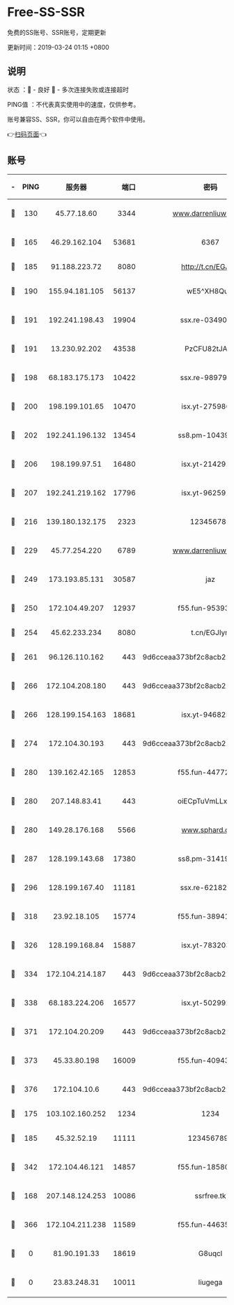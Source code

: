 # Free-SS-SSR

免费的SS账号、SSR账号，定期更新

更新时间：2019-03-24 01:15 +0800

## 说明

状态     ：🙂 - 良好 🙁 - 多次连接失败或连接超时

PING值   ：不代表真实使用中的速度，仅供参考。

账号兼容SS、SSR，你可以自由在两个软件中使用。

👉[扫码页面](https://liesauer.github.io/Free-SS-SSR/)👈

## 账号

|-|PING|服务器|端口|密码|加密方式|区域|
|:----:|:----:|:-----:|-----:|:----:|:----:|:----:|
|🙂|130|45.77.18.60|3344|www.darrenliuwei.com|aes-256-cfb|JP|
|🙂|165|46.29.162.104|53681|6367|aes-128-ctr|RU|
|🙂|185|91.188.223.72|8080|http://t.cn/EGJIyrl|rc4-md5|RU|
|🙂|190|155.94.181.105|56137|wE5^XH8Quw|aes-256-cfb|US|
|🙂|191|192.241.198.43|19904|ssx.re-03490817|aes-256-cfb|US|
|🙂|191|13.230.92.202|43538|PzCFU82tJAdZ|aes-256-cfb|JP|
|🙂|198|68.183.175.173|10422|ssx.re-98979654|aes-256-cfb|US|
|🙂|200|198.199.101.65|10470|isx.yt-27598689|aes-256-cfb|US|
|🙂|202|192.241.196.132|13454|ss8.pm-10439574|aes-256-cfb|US|
|🙂|206|198.199.97.51|16480|isx.yt-21429161|aes-256-cfb|US|
|🙂|207|192.241.219.162|17796|isx.yt-96259140|aes-256-cfb|US|
|🙂|216|139.180.132.175|2323|123456789|aes-256-cfb|SG|
|🙂|229|45.77.254.220|6789|www.darrenliuwei.com|aes-256-cfb|SG|
|🙂|249|173.193.85.131|30587|jaz|aes-256-cfb|US|
|🙂|250|172.104.49.207|12937|f55.fun-95393089|aes-256-cfb|SG|
|🙂|254|45.62.233.234|8080|t.cn/EGJIyrl|rc4-md5|CA|
|🙂|261|96.126.110.162|443|9d6cceaa373bf2c8acb22e60b6a58be6|aes-256-cfb|US|
|🙂|266|172.104.208.180|443|9d6cceaa373bf2c8acb22e60b6a58be6|aes-256-cfb|US|
|🙂|266|128.199.154.163|18681|isx.yt-94682551|aes-256-cfb|SG|
|🙂|274|172.104.30.193|443|9d6cceaa373bf2c8acb22e60b6a58be6|aes-256-cfb|US|
|🙂|280|139.162.42.165|12853|f55.fun-44772761|aes-256-cfb|SG|
|🙂|280|207.148.83.41|443|oiECpTuVmLLxk4Ts|aes-256-cfb|AU|
|🙂|280|149.28.176.168|5566|www.sphard.com|aes-256-cfb|AU|
|🙂|287|128.199.143.68|17380|ss8.pm-31419663|aes-256-cfb|SG|
|🙂|296|128.199.167.40|11181|ssx.re-62182209|aes-256-cfb|SG|
|🙂|318|23.92.18.105|15774|f55.fun-38941724|aes-256-cfb|US|
|🙂|326|128.199.168.84|15887|isx.yt-78320366|aes-256-cfb|SG|
|🙂|334|172.104.214.187|443|9d6cceaa373bf2c8acb22e60b6a58be6|aes-256-cfb|US|
|🙂|338|68.183.224.206|16577|isx.yt-50299273|aes-256-cfb|SG|
|🙂|371|172.104.20.209|443|9d6cceaa373bf2c8acb22e60b6a58be6|aes-256-cfb|US|
|🙂|373|45.33.80.198|16009|f55.fun-40943567|aes-256-cfb|US|
|🙂|376|172.104.10.6|443|9d6cceaa373bf2c8acb22e60b6a58be6|aes-256-cfb|US|
|🙂|175|103.102.160.252|1234|1234|rc4-md5|JP|
|🙂|185|45.32.52.19|11111|1234567890|aes-256-cfb|JP|
|🙂|342|172.104.46.121|14857|f55.fun-18580153|aes-256-cfb|SG|
|🙁|168|207.148.124.253|10086|ssrfree.tk|aes-256-cfb|SG|
|🙁|366|172.104.211.238|11589|f55.fun-44635800|aes-256-cfb|US|
|🙁|0|81.90.191.33|18619|G8uqcl|aes-256-cfb|US|
|🙁|0|23.83.248.31|10011|liugega|aes-256-cfb|US|

